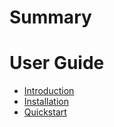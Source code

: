 # Summary

# User Guide

- [Introduction](./readme.md)
- [Installation](./installation.md)
- [Quickstart](./quick-start.md)
